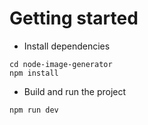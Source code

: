# Getting started

- Install dependencies
```
cd node-image-generator
npm install
```
- Build and run the project
```
npm run dev
